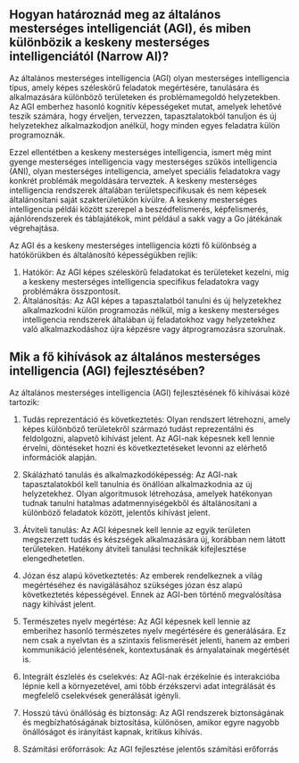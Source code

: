 ## Hogyan határoznád meg az általános mesterséges intelligenciát (AGI), és miben különbözik a keskeny mesterséges intelligenciától (Narrow AI)?

Az általános mesterséges intelligencia (AGI) olyan mesterséges intelligencia típus, amely képes széleskörű feladatok megértésére, tanulására és alkalmazására különböző területeken és problémamegoldó helyzetekben. Az AGI emberhez hasonló kognitív képességeket mutat, amelyek lehetővé teszik számára, hogy érveljen, tervezzen, tapasztalatokból tanuljon és új helyzetekhez alkalmazkodjon anélkül, hogy minden egyes feladatra külön programoznák.

Ezzel ellentétben a keskeny mesterséges intelligencia, ismert még mint gyenge mesterséges intelligencia vagy mesterséges szűkös intelligencia (ANI), olyan mesterséges intelligencia, amelyet speciális feladatokra vagy konkrét problémák megoldására terveztek. A keskeny mesterséges intelligencia rendszerek általában területspecifikusak és nem képesek általánosítani saját szakterületükön kívülre. A keskeny mesterséges intelligencia példái között szerepel a beszédfelismerés, képfelismerés, ajánlórendszerek és táblajátékok, mint például a sakk vagy a Go játékának végrehajtása.

Az AGI és a keskeny mesterséges intelligencia közti fő különbség a hatókörükben és általánosító képességükben rejlik:

1. Hatókör: Az AGI képes széleskörű feladatokat és területeket kezelni, míg a keskeny mesterséges intelligencia specifikus feladatokra vagy problémákra összpontosít.
2. Általánosítás: Az AGI képes a tapasztalatból tanulni és új helyzetekhez alkalmazkodni külön programozás nélkül, míg a keskeny mesterséges intelligencia rendszerek általában új feladatokhoz vagy helyzetekhez való alkalmazkodáshoz újra képzésre vagy átprogramozásra szorulnak.

## Mik a fő kihívások az általános mesterséges intelligencia (AGI) fejlesztésében?

Az általános mesterséges intelligencia (AGI) fejlesztésének fő kihívásai közé tartozik:

1. Tudás reprezentáció és következtetés: Olyan rendszert létrehozni, amely képes különböző területekről származó tudást reprezentálni és feldolgozni, alapvető kihívást jelent. Az AGI-nak képesnek kell lennie érvelni, döntéseket hozni és következtetéseket levonni az elérhető információk alapján.

2. Skálázható tanulás és alkalmazkodóképesség: Az AGI-nak tapasztalatokból kell tanulnia és önállóan alkalmazkodnia az új helyzetekhez. Olyan algoritmusok létrehozása, amelyek hatékonyan tudnak tanulni hatalmas adatmennyiségekből és általánosítani a különböző feladatok között, jelentős kihívást jelent.

3. Átviteli tanulás: Az AGI képesnek kell lennie az egyik területen megszerzett tudás és készségek alkalmazására új, korábban nem látott területeken. Hatékony átviteli tanulási technikák kifejlesztése elengedhetetlen.

4. Józan ész alapú következtetés: Az emberek rendelkeznek a világ megértéséhez és navigálásához szükséges józan ész alapú következtetés képességével. Ennek az AGI-ben történő megvalósítása nagy kihívást jelent.
 
5. Természetes nyelv megértése: Az AGI képesnek kell lennie az emberihez hasonló természetes nyelv megértésére és generálására. Ez nem csak a nyelvtan és a szintaxis felismerését jelenti, hanem az emberi kommunikáció jelentésének, kontextusának és árnyalatainak megértését is.

6. Integrált észlelés és cselekvés: Az AGI-nak érzékelnie és interakcióba lépnie kell a környezetével, ami több érzékszervi adat integrálását és megfelelő cselekvések generálását igényli.

7. Hosszú távú önállóság és biztonság: Az AGI rendszerek biztonságának és megbízhatóságának biztosítása, különösen, amikor egyre nagyobb önállóságot és irányítást kapnak, kritikus kihívás.

8. Számítási erőforrások: Az AGI fejlesztése jelentős számítási erőforrás